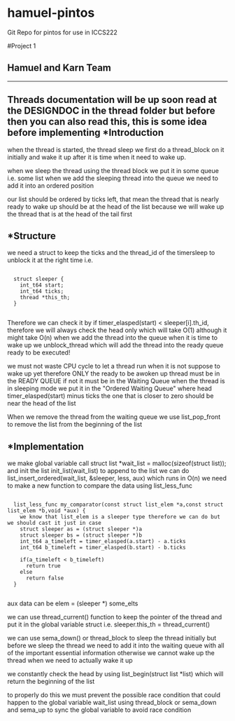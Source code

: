 # hamuel-pintos
Git Repo for pintos for use in ICCS222

#Project 1
## Hamuel and Karn Team
- - -
Threads documentation will be up soon read at the DESIGNDOC in the thread folder but before then you can also 
read this, this is some idea before implementing
  *Introduction
  ------------------------
   when the thread is started, the thread sleep we first do a thread_block on it initially
  and wake it up after it is time when it need to wake up.

  when we sleep the thread using the thread block we put it in some queue i.e. some list
  when we add the sleeping thread into the queue we need to add it into an ordered position

  our list should be ordered by ticks left, that mean the thread that is nearly ready to wake up 
  should be at the head of the list because we will wake up the thread that is at the head of the
  tail first 
  
  *Structure
  ------------------------
  we need a struct to keep the ticks and the thread_id of the timersleep to unblock it at the right time
  i.e.
  <pre><code>
  struct sleeper {
    int_t64 start;
    int_t64 ticks;
    thread *this_th;
  }
  </code></pre>

  Therefore we can check it by if timer_elasped(start) < sleeper[i].th_id, therefore we will always 
  check the head only which will take O(1) although it might take O(n) when we add the thread into the queue
  when it is time to wake up we unblock_thread which will add the thread into the ready queue ready to be
  executed!

  we must not waste CPU cycle to let a thread run when it is not suppose to wake up yet therefore ONLY the
  ready to be awoken up thread must be in the READY QUEUE if not it must be in the Waiting Queue when the thread
  is in sleeping mode we put it in the "Ordered Waiting Queue" where head timer_elasped(start) minus ticks the one
  that is closer to zero should be near the head of the list

  When we remove the thread from the waiting queue we use list_pop_front to remove the list from the beginning of
  the list

  *Implementation
  -------------------------
  we make global variable call struct list *wait_list = malloc(sizeof(struct list)); 
  and init the list init_list(wait_list)
  to append to the list we can do list_insert_ordered(wait_list, &sleeper, less, aux) which runs in O(n)
  we need to make a new function to compare the data using list_less_func
  <pre><code>
  list_less_func my_comparator(const struct list_elem *a,const struct list_elem *b,void *aux) {
    we know that list_elem is a sleeper type therefore we can do but we should cast it just in case
    struct sleeper as = (struct sleeper *)a
    struct sleeper bs = (struct sleeper *)b
    int_t64 a_timeleft = timer_elasped(a.start) - a.ticks
    int_t64 b_timeleft = timer_elasped(b.start) - b.ticks

    if(a_timeleft < b_timeleft)
      return true
    else
      return false
  }
  </code></pre>

  aux data can be elem = (sleeper *) some_elts
  
  we can use thread_current() function to keep the pointer of the thread and put it in the global variable struct
  i.e. sleeper.this_th = thread_current()

  we can use sema_down() or thread_block to sleep the thread initially but before we sleep the thread we need to 
  add it into the waiting queue with all of the important essential information otherwise we cannot wake up
  the thread when we need to actually wake it up

  we constantly check the head by using list_begin(struct list *list) which will return the beginning of the list

  to properly do this we must prevent the possible race condition that could happen to the global variable wait_list
  using thread_block or sema_down and sema_up to sync the global variable to avoid race condition


